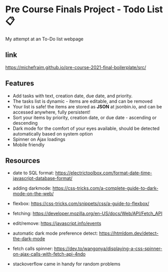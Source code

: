 # Pre Course Finals Project - Todo List 📋

My attempt at an To-Do list webpage

## link

https://michefraim.github.io/pre-course-2021-final-boilerplate/src/

## Features

- Add tasks with text, creation date, due date, and priority.
- The tasks list is dynamic - items are editable, and can be removed
- Your list is safe! the items are stored as **JSON** at jsonbin.io, and can be accessed anywhere, fully persistent!
- Sort your items by priority, creation date, or due date - ascending or descending
- Dark mode for the comfort of your eyes available, should be detected automatically based on system option
- Spinner on Ajax loadings
- Mobile friendly

## Resources

- date to SQL format:
https://electrictoolbox.com/format-date-time-javascript-database-format/

- adding darkmode:
https://css-tricks.com/a-complete-guide-to-dark-mode-on-the-web/

- flexbox:
https://css-tricks.com/snippets/css/a-guide-to-flexbox/

- fetching:
https://developer.mozilla.org/en-US/docs/Web/API/Fetch_API

- edit/remove:
 https://javascript.info/events

- automatic dark mode preference detect:
https://htmldom.dev/detect-the-dark-mode

- fetch calls spinner:
https://dev.to/wangonya/displaying-a-css-spinner-on-ajax-calls-with-fetch-api-4ndo

- stackoverflow came in handy for random problems